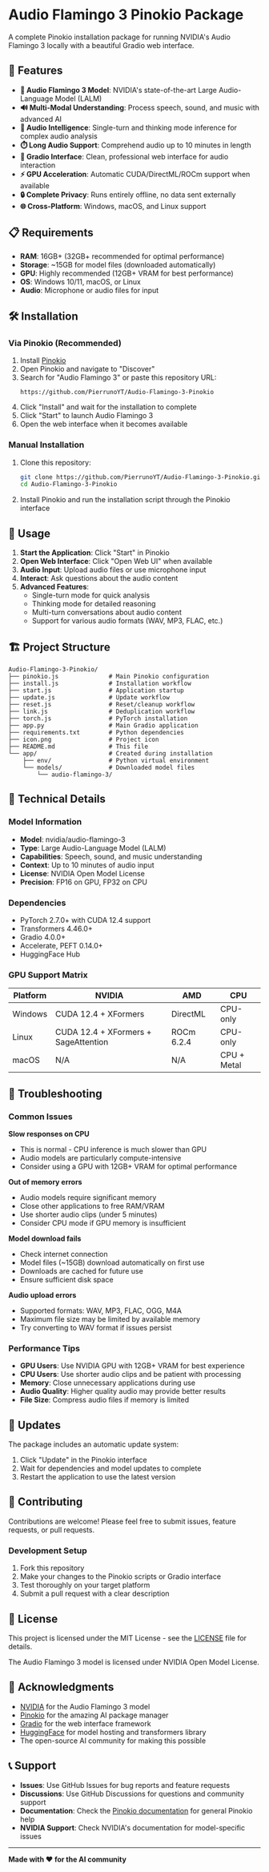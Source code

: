 # Audio Flamingo 3 Pinokio Package

A complete Pinokio installation package for running NVIDIA's Audio Flamingo 3 locally with a beautiful Gradio web interface.

## 🚀 Features

- **🎵 Audio Flamingo 3 Model**: NVIDIA's state-of-the-art Large Audio-Language Model (LALM)
- **🔊 Multi-Modal Understanding**: Process speech, sound, and music with advanced AI
- **🧠 Audio Intelligence**: Single-turn and thinking mode inference for complex audio analysis
- **⏱️ Long Audio Support**: Comprehend audio up to 10 minutes in length
- **💬 Gradio Interface**: Clean, professional web interface for audio interaction
- **⚡ GPU Acceleration**: Automatic CUDA/DirectML/ROCm support when available
- **🔒 Complete Privacy**: Runs entirely offline, no data sent externally
- **🌐 Cross-Platform**: Windows, macOS, and Linux support

## 📋 Requirements

- **RAM**: 16GB+ (32GB+ recommended for optimal performance)
- **Storage**: ~15GB for model files (downloaded automatically)
- **GPU**: Highly recommended (12GB+ VRAM for best performance)
- **OS**: Windows 10/11, macOS, or Linux
- **Audio**: Microphone or audio files for input

## 🛠️ Installation

### Via Pinokio (Recommended)

1. Install [Pinokio](https://pinokio.computer/)
2. Open Pinokio and navigate to "Discover"
3. Search for "Audio Flamingo 3" or paste this repository URL:
   ```
   https://github.com/PierrunoYT/Audio-Flamingo-3-Pinokio
   ```
4. Click "Install" and wait for the installation to complete
5. Click "Start" to launch Audio Flamingo 3
6. Open the web interface when it becomes available

### Manual Installation

1. Clone this repository:
   ```bash
   git clone https://github.com/PierrunoYT/Audio-Flamingo-3-Pinokio.git
   cd Audio-Flamingo-3-Pinokio
   ```

2. Install Pinokio and run the installation script through the Pinokio interface

## 🎯 Usage

1. **Start the Application**: Click "Start" in Pinokio
2. **Open Web Interface**: Click "Open Web UI" when available
3. **Audio Input**: Upload audio files or use microphone input
4. **Interact**: Ask questions about the audio content
5. **Advanced Features**:
   - Single-turn mode for quick analysis
   - Thinking mode for detailed reasoning
   - Multi-turn conversations about audio content
   - Support for various audio formats (WAV, MP3, FLAC, etc.)

## 🏗️ Project Structure

```
Audio-Flamingo-3-Pinokio/
├── pinokio.js              # Main Pinokio configuration
├── install.js              # Installation workflow
├── start.js                # Application startup
├── update.js               # Update workflow
├── reset.js                # Reset/cleanup workflow
├── link.js                 # Deduplication workflow
├── torch.js                # PyTorch installation
├── app.py                  # Main Gradio application
├── requirements.txt        # Python dependencies
├── icon.png                # Project icon
├── README.md               # This file
└── app/                    # Created during installation
    ├── env/                # Python virtual environment
    └── models/             # Downloaded model files
        └── audio-flamingo-3/
```

## 🔧 Technical Details

### Model Information
- **Model**: nvidia/audio-flamingo-3
- **Type**: Large Audio-Language Model (LALM)
- **Capabilities**: Speech, sound, and music understanding
- **Context**: Up to 10 minutes of audio input
- **License**: NVIDIA Open Model License
- **Precision**: FP16 on GPU, FP32 on CPU

### Dependencies
- PyTorch 2.7.0+ with CUDA 12.4 support
- Transformers 4.46.0+
- Gradio 4.0.0+
- Accelerate, PEFT 0.14.0+
- HuggingFace Hub

### GPU Support Matrix

| Platform | NVIDIA | AMD | CPU |
|----------|--------|-----|-----|
| Windows | CUDA 12.4 + XFormers | DirectML | CPU-only |
| Linux | CUDA 12.4 + XFormers + SageAttention | ROCm 6.2.4 | CPU-only |
| macOS | N/A | N/A | CPU + Metal |

## 🚨 Troubleshooting

### Common Issues

**Slow responses on CPU**
- This is normal - CPU inference is much slower than GPU
- Audio models are particularly compute-intensive
- Consider using a GPU with 12GB+ VRAM for optimal performance

**Out of memory errors**
- Audio models require significant memory
- Close other applications to free RAM/VRAM
- Use shorter audio clips (under 5 minutes)
- Consider CPU mode if GPU memory is insufficient

**Model download fails**
- Check internet connection
- Model files (~15GB) download automatically on first use
- Downloads are cached for future use
- Ensure sufficient disk space

**Audio upload errors**
- Supported formats: WAV, MP3, FLAC, OGG, M4A
- Maximum file size may be limited by available memory
- Try converting to WAV format if issues persist

### Performance Tips

- **GPU Users**: Use NVIDIA GPU with 12GB+ VRAM for best experience
- **CPU Users**: Use shorter audio clips and be patient with processing
- **Memory**: Close unnecessary applications during use
- **Audio Quality**: Higher quality audio may provide better results
- **File Size**: Compress audio files if memory is limited

## 🔄 Updates

The package includes an automatic update system:

1. Click "Update" in the Pinokio interface
2. Wait for dependencies and model updates to complete
3. Restart the application to use the latest version

## 🤝 Contributing

Contributions are welcome! Please feel free to submit issues, feature requests, or pull requests.

### Development Setup

1. Fork this repository
2. Make your changes to the Pinokio scripts or Gradio interface
3. Test thoroughly on your target platform
4. Submit a pull request with a clear description

## 📄 License

This project is licensed under the MIT License - see the [LICENSE](LICENSE) file for details.

The Audio Flamingo 3 model is licensed under NVIDIA Open Model License.

## 🙏 Acknowledgments

- [NVIDIA](https://nvidia.com/) for the Audio Flamingo 3 model
- [Pinokio](https://pinokio.computer/) for the amazing AI package manager
- [Gradio](https://gradio.app/) for the web interface framework
- [HuggingFace](https://huggingface.co/) for model hosting and transformers library
- The open-source AI community for making this possible

## 📞 Support

- **Issues**: Use GitHub Issues for bug reports and feature requests
- **Discussions**: Use GitHub Discussions for questions and community support
- **Documentation**: Check the [Pinokio documentation](https://docs.pinokio.computer/) for general Pinokio help
- **NVIDIA Support**: Check NVIDIA's documentation for model-specific issues

---

**Made with ❤️ for the AI community**